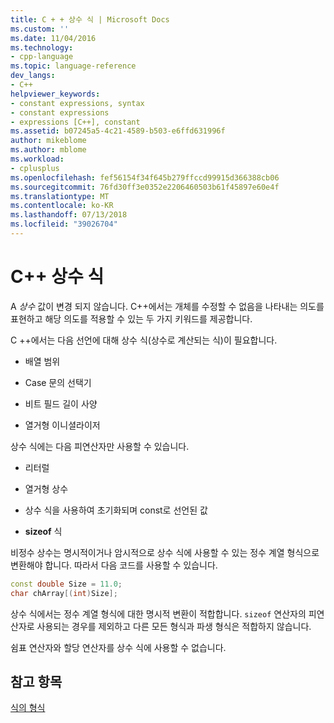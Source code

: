 ```yaml
---
title: C + + 상수 식 | Microsoft Docs
ms.custom: ''
ms.date: 11/04/2016
ms.technology:
- cpp-language
ms.topic: language-reference
dev_langs:
- C++
helpviewer_keywords:
- constant expressions, syntax
- constant expressions
- expressions [C++], constant
ms.assetid: b07245a5-4c21-4589-b503-e6ffd631996f
author: mikeblome
ms.author: mblome
ms.workload:
- cplusplus
ms.openlocfilehash: fef56154f34f645b279ffccd99915d366388cb06
ms.sourcegitcommit: 76fd30ff3e0352e2206460503b61f45897e60e4f
ms.translationtype: MT
ms.contentlocale: ko-KR
ms.lasthandoff: 07/13/2018
ms.locfileid: "39026704"
---
```

# <a name="c-constant-expressions"></a>C++ 상수 식
A *상수* 값이 변경 되지 않습니다. C++에서는 개체를 수정할 수 없음을 나타내는 의도를 표현하고 해당 의도를 적용할 수 있는 두 가지 키워드를 제공합니다.  
  
C ++에서는 다음 선언에 대해 상수 식(상수로 계산되는 식)이 필요합니다.  
  
 -   배열 범위  
      
 -   Case 문의 선택기  
      
 -   비트 필드 길이 사양  
      
 -   열거형 이니셜라이저  
  
상수 식에는 다음 피연산자만 사용할 수 있습니다.  
  
 -   리터럴  
      
 -   열거형 상수  
      
 -   상수 식을 사용하여 초기화되며 const로 선언된 값  
      
 -   **sizeof** 식  
  
비정수 상수는 명시적이거나 암시적으로 상수 식에 사용할 수 있는 정수 계열 형식으로 변환해야 합니다. 따라서 다음 코드를 사용할 수 있습니다.  
  
```cpp 
const double Size = 11.0;  
char chArray[(int)Size];  
```  
  
상수 식에서는 정수 계열 형식에 대한 명시적 변환이 적합합니다. `sizeof` 연산자의 피연산자로 사용되는 경우를 제외하고 다른 모든 형식과 파생 형식은 적합하지 않습니다.  
  
쉼표 연산자와 할당 연산자를 상수 식에 사용할 수 없습니다.  
  
## <a name="see-also"></a>참고 항목  
 [식의 형식](../cpp/types-of-expressions.md)